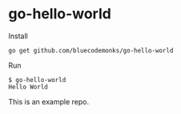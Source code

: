 # go-hello-world

Install

```
go get github.com/bluecodemonks/go-hello-world
```

Run

```
$ go-hello-world
Hello World
```



This is an example repo.
